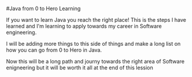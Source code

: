 #Java from 0 to Hero Learning

If you want to learn Java you reach the right place! This is the steps I have learned and I'm learning to apply towards my career in Software engineering.

I will be adding more things to this side of things and make a long list on how you can go from 0 to Hero in Java.

Now this will be a long path and journy towards the right area of Software enigneering but it will be worth it all at the end of this lession 

